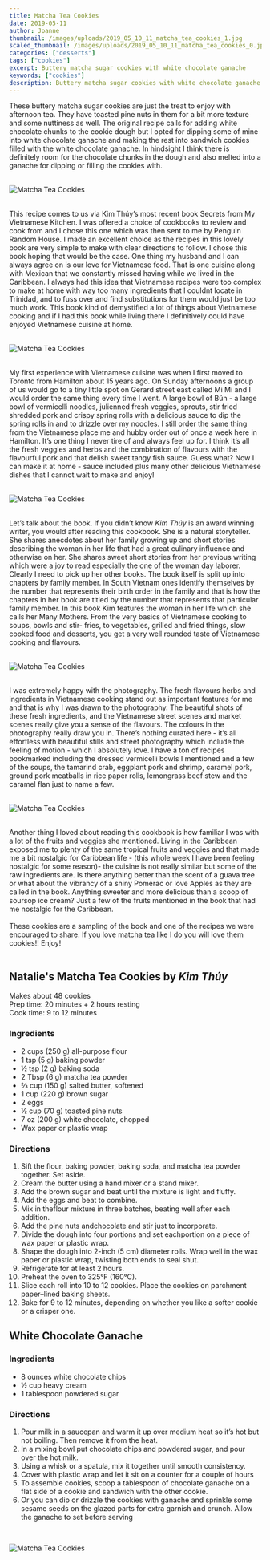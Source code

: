 ```yaml
---
title: Matcha Tea Cookies
date: 2019-05-11
author: Joanne
thumbnail: /images/uploads/2019_05_10_11_matcha_tea_cookies_1.jpg
scaled_thumbnail: /images/uploads/2019_05_10_11_matcha_tea_cookies_0.jpg
categories: ["desserts"]
tags: ["cookies"]
excerpt: Buttery matcha sugar cookies with white chocolate ganache
keywords: ["cookies"]
description: Buttery matcha sugar cookies with white chocolate ganache
---
```


These buttery matcha sugar cookies are just the treat to enjoy with afternoon tea. They have toasted pine nuts in them for a bit more texture and some nuttiness as well. The original recipe calls for adding white chocolate chunks to the cookie dough but I opted for dipping some of mine into white chocolate ganache and making the rest into sandwich cookies filled with the white chocolate ganache. In hindsight I think there is definitely room for the chocolate chunks in the dough and also melted into a ganache for dipping or filling the cookies with.
</br>
</br>

![Matcha Tea Cookies](/images/uploads/2019_05_10_11_matcha_tea_cookies_2.jpg)
</br>
</br>

This recipe comes to us via Kim Thúy’s most recent book Secrets from My Vietnamese Kitchen. I was offered a choice of cookbooks to review and cook from and I chose this one which was then sent to me by Penguin Random House. I made an excellent choice as the recipes in this lovely book are very simple to make with clear directions to follow.  I chose this book hoping that would be the case. One thing my husband and I can always agree on is our love for Vietnamese food. That is one cuisine along with Mexican that we constantly  missed having while we lived in the Caribbean.  I always had this idea that Vietnamese recipes were too complex to make at home with way too many ingredients that I couldnt locate in Trinidad, and to fuss over and find substitutions for them would just be too much work. This book kind of demystified a lot of things about Vietnamese cooking and if I had this book while living there I definitively could have enjoyed Vietnamese cuisine at home.
</br>
</br>

![Matcha Tea Cookies](/images/uploads/2019_05_10_11_matcha_tea_cookies_3.jpg)
</br>
</br>

My first experience with Vietnamese cuisine was when I first moved to Toronto from Hamilton about 15 years ago. On Sunday afternoons a group of us would go to a tiny little spot on Gerard street east called Mi Mi and I would order the same thing every time I went. A large bowl of Bún - a large bowl of vermicelli noodles, julienned fresh veggies, sprouts, stir fried shredded pork and crispy spring rolls with a delicious sauce to dip the spring rolls in and to drizzle over my noodles. I still order the same thing from the Vietnamese place me and hubby order out of once a week here in Hamilton. It’s one thing I never tire of and always feel up for. I think it’s all the fresh veggies and herbs and the combination of flavours with the flavourful pork and that delish sweet tangy fish sauce. Guess what? Now I can make it at home - sauce included plus many other delicious Vietnamese dishes that I cannot wait to make and enjoy!
</br>
</br>

![Matcha Tea Cookies](/images/uploads/2019_05_10_11_matcha_tea_cookies_4.jpg)
</br>
</br>

Let’s talk about the book. If you didn’t know _Kim Thúy_ is an award winning writer, you would after reading this cookbook. She is a natural storyteller. She shares anecdotes about her family growing up and short stories describing the woman in her life that had a great culinary influence and otherwise on her. She shares sweet short stories from her previous writing which were a joy to read especially the one of the woman day laborer. Clearly I need to pick up her other books. The book itself is split up into chapters by family member. In South Vietnam ones identify themselves by the number that represents their birth order in the family and that is how  the chapters in her book are titled by the number that represents that particular family member. In this book Kim features the woman in her life which she calls her Many Mothers. From the very basics of Vietnamese cooking to soups, bowls and stir- fries, to vegetables, grilled and fried things, slow cooked food and desserts, you get a very well rounded taste of Vietnamese cooking and flavours.
</br>
</br>

![Matcha Tea Cookies](/images/uploads/2019_05_10_11_matcha_tea_cookies_5.jpg)
</br>
</br>

I was extremely happy with the photography. The fresh flavours herbs and ingredients in Vietnamese cooking stand out as important features for me and that is why I was drawn to the photography. The beautiful shots of these fresh ingredients, and the Vietnamese street scenes and market scenes really give you a sense of the flavours. The colours in the photography really draw you in. There’s nothing curated here - it’s all effortless with beautiful stills and street photography which include the feeling of motion - which I absolutely love. I have a ton of recipes bookmarked including the dressed vermicelli bowls I mentioned and a few of the soups, the tamarind crab, eggplant pork and shrimp, caramel pork, ground pork meatballs in rice paper rolls, lemongrass beef stew and the caramel flan just to name a few.
</br>
</br>

![Matcha Tea Cookies](/images/uploads/2019_05_10_11_matcha_tea_cookies_6.jpg)
</br>
</br>

Another thing I loved about reading this cookbook is how familiar I was with a lot of the fruits and veggies she mentioned. Living in the Caribbean exposed me to plenty of the same tropical fruits and veggies and that made me a bit nostalgic for Caribbean life - (this whole week I have been feeling nostalgic for some reason)- the cuisine is not really similar but some of the raw ingredients are. Is there anything better than the scent of a guava tree or what about the vibrancy of a shiny Pomerac  or love Apples as they are called in the book. Anything sweeter and more delicious than a scoop of soursop ice cream? Just a few of the fruits mentioned in the book that had me nostalgic for the Caribbean.
</br>
</br>
These cookies are a sampling of the book and one of the recipes we were encouraged to share. If you love matcha tea like I do you will love them cookies!! Enjoy!
</br>
</br>

## Natalie's Matcha Tea Cookies by _Kim Thúy_
Makes about 48 cookies  
Prep time: 20 minutes + 2 hours resting  
Cook time: 9 to 12 minutes

### Ingredients

* <span itemprop="ingredients">2 cups (250 g) all-purpose flour</span>
* <span itemprop="ingredients">1 tsp (5 g) baking powder</span>
* <span itemprop="ingredients">&frac12; tsp (2 g) baking soda</span>
* <span itemprop="ingredients">2 Tbsp (6 g) matcha tea powder</span>
* <span itemprop="ingredients">&frac23; cup (150 g) salted butter, softened</span>
* <span itemprop="ingredients">1 cup (220 g) brown sugar</span>
* <span itemprop="ingredients">2 eggs</span>
* <span itemprop="ingredients">&frac12; cup (70 g) toasted pine nuts</span>
* <span itemprop="ingredients">7 oz (200 g) white chocolate, chopped</span>
* <span itemprop="ingredients">Wax paper or plastic wrap</span>

### Directions

1. Sift the flour, baking powder, baking soda, and matcha tea powder together. Set aside.
2. Cream the butter using a hand mixer or a stand mixer. 
3. Add the brown sugar and beat
until the mixture is light and fluffy. 
4. Add the eggs and beat to combine. 
5. Mix in theflour mixture in three batches, beating well after each addition. 
6. Add the pine nuts andchocolate and stir just to incorporate. 
7. Divide the dough into four portions and set
eachportion on a piece of wax paper or plastic wrap. 
8. Shape the dough into 2-inch (5 cm)
diameter rolls. Wrap well in the wax paper or plastic wrap, twisting both ends to seal shut.
9. Refrigerate for at least 2 hours. 
10. Preheat the oven to 325°F (160°C). 
11. Slice each roll into 10 to 12 cookies. Place the cookies on parchment paper–lined baking sheets.
12. Bake for 9 to 12 minutes, depending on whether you like a softer cookie or a crisper one.

## White Chocolate Ganache

### Ingredients

* 8 ounces white chocolate chips
* &frac12; cup heavy cream
* 1 tablespoon powdered sugar

### Directions

1. Pour milk in a saucepan and warm it up over medium heat so it’s hot but not boiling. Then remove it from the heat.
2. In a mixing bowl put chocolate chips and powdered sugar, and pour over the hot milk.
3. Using a whisk or a spatula, mix it together until smooth consistency.
4. Cover with plastic wrap and let it sit on a counter for a couple of hours
5. To assemble cookies, scoop a tablespoon of chocolate ganache on a flat side of a cookie and sandwich with the other cookie. 
6. Or you can dip or drizzle the cookies with ganache and sprinkle some sesame seeds on the glazed parts for extra garnish and crunch. Allow the ganache to set before serving 

</br>

![Matcha Tea Cookies](/images/uploads/2019_05_10_11_matcha_tea_cookies_7.jpg)
